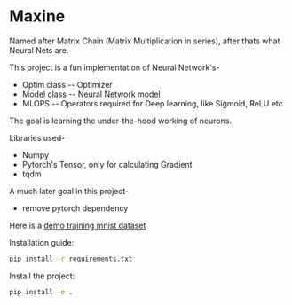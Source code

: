 # Maxine

Named after Matrix Chain (Matrix Multiplication in series), after thats what Neural Nets are.

This project is a fun implementation of Neural Network's-

- Optim class -- Optimizer
- Model class -- Neural Network model
- MLOPS -- Operators required for Deep learning, like Sigmoid, ReLU etc

The goal is learning the under-the-hood working of neurons.

Libraries used-
 - Numpy
 - Pytorch's Tensor, only for calculating Gradient
 - tqdm

A much later goal in this project-
 - remove pytorch dependency


Here is a [demo training mnist dataset](https://github.com/akash5100/nn/blob/main/nn/demo.ipynb)

Installation guide:

```bash
pip install -r requirements.txt
```
Install the project:
```bash
pip install -e .
```